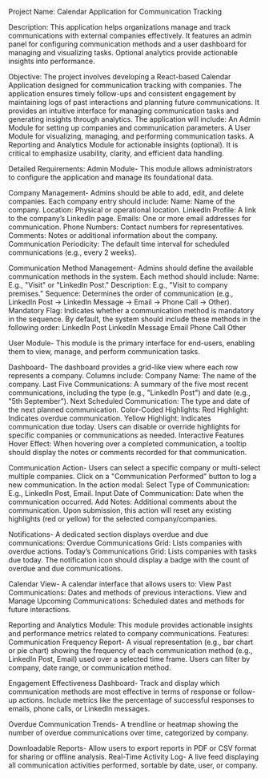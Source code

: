 Project Name:
Calendar Application for Communication Tracking

Description:
This application helps organizations manage and track communications with external companies effectively. It features an admin panel for configuring communication methods and a user dashboard for managing and 
visualizing tasks. Optional analytics provide actionable insights into performance.

Objective:
The project involves developing a React-based Calendar Application designed for communication tracking with companies. The application ensures timely follow-ups and consistent engagement by maintaining logs of
past interactions and planning future communications. It provides an intuitive interface for managing communication tasks and generating insights through analytics.
The application will include:
An Admin Module for setting up companies and communication parameters.
A User Module for visualizing, managing, and performing communication tasks.
A Reporting and Analytics Module for actionable insights (optional).
It is critical to emphasize usability, clarity, and efficient data handling.

Detailed Requirements:
Admin Module-
This module allows administrators to configure the application and manage its foundational data.

Company Management-
Admins should be able to add, edit, and delete companies. Each company entry should include:
Name: Name of the company.
Location: Physical or operational location.
LinkedIn Profile: A link to the company’s LinkedIn page.
Emails: One or more email addresses for communication.
Phone Numbers: Contact numbers for representatives.
Comments: Notes or additional information about the company.
Communication Periodicity: The default time interval for scheduled communications (e.g., every 2 weeks).

Communication Method Management-
Admins should define the available communication methods in the system. Each method should include:
Name: E.g., "Visit" or "LinkedIn Post."
Description: E.g., "Visit to company premises."
Sequence: Determines the order of communication (e.g., LinkedIn Post → LinkedIn Message → Email → Phone Call → Other).
Mandatory Flag: Indicates whether a communication method is mandatory in the sequence.
By default, the system should include these methods in the following order:
LinkedIn Post
LinkedIn Message
Email
Phone Call
Other

User Module-
This module is the primary interface for end-users, enabling them to view, manage, and perform communication tasks.

Dashboard-
The dashboard provides a grid-like view where each row represents a company. Columns include:
Company Name: The name of the company.
Last Five Communications: A summary of the five most recent communications, including the type (e.g., "LinkedIn Post") and date (e.g., "5th September").
Next Scheduled Communication: The type and date of the next planned communication.
Color-Coded Highlights:
Red Highlight: Indicates overdue communication.
Yellow Highlight: Indicates communication due today.
Users can disable or override highlights for specific companies or communications as needed.
Interactive Features
Hover Effect: When hovering over a completed communication, a tooltip should display the notes or comments recorded for that communication.

Communication Action-
Users can select a specific company or multi-select multiple companies.
Click on a "Communication Performed" button to log a new communication. 
In the action modal: 
Select Type of Communication: E.g., LinkedIn Post, Email.
Input Date of Communication: Date when the communication occurred.
Add Notes: Additional comments about the communication.
Upon submission, this action will reset any existing highlights (red or yellow) for the selected company/companies.

Notifications-
A dedicated section displays overdue and due communications:
Overdue Communications Grid: Lists companies with overdue actions.
Today’s Communications Grid: Lists companies with tasks due today.
The notification icon should display a badge with the count of overdue and due communications.

Calendar View-
A calendar interface that allows users to:
View Past Communications: Dates and methods of previous interactions.
View and Manage Upcoming Communications: Scheduled dates and methods for future interactions.

Reporting and Analytics Module:
This module provides actionable insights and performance metrics related to company communications.
Features:
Communication Frequency Report-
A visual representation (e.g., bar chart or pie chart) showing the frequency of each communication method (e.g., LinkedIn Post, Email) used over a selected time frame.
Users can filter by company, date range, or communication method.

Engagement Effectiveness Dashboard-
Track and display which communication methods are most effective in terms of response or follow-up actions.
Include metrics like the percentage of successful responses to emails, phone calls, or LinkedIn messages.

Overdue Communication Trends-
A trendline or heatmap showing the number of overdue communications over time, categorized by company.

Downloadable Reports-
Allow users to export reports in PDF or CSV format for sharing or offline analysis.
Real-Time Activity Log-
A live feed displaying all communication activities performed, sortable by date, user, or company.





